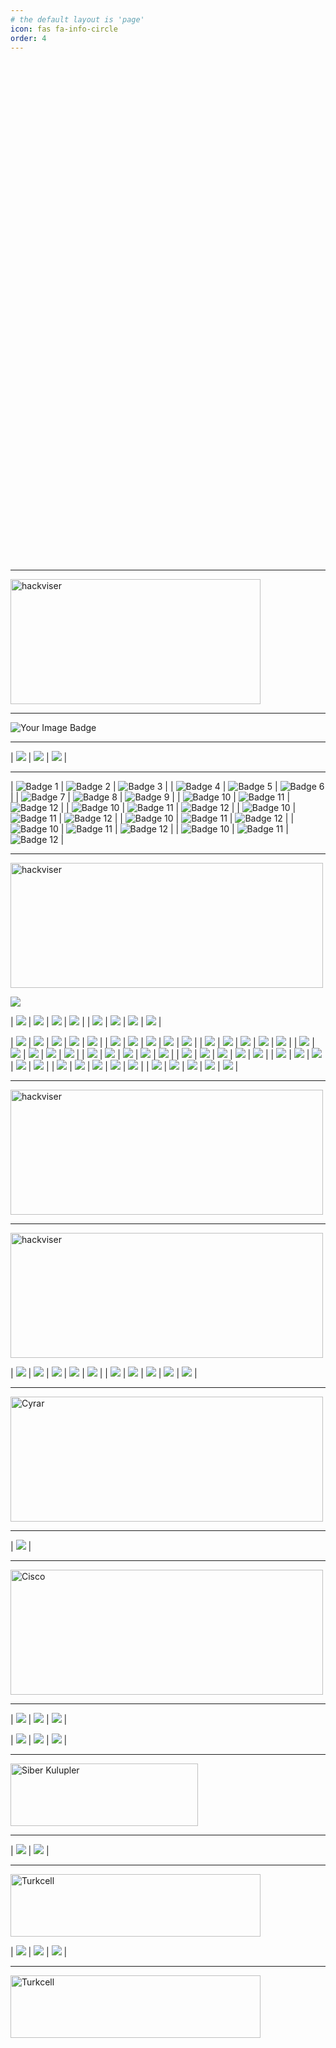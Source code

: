 ```yaml
---
# the default layout is 'page'
icon: fas fa-info-circle
order: 4
---
```




<div style="display: flex; justify-content: center; align-items: center; gap: 20px; height: 20vh;">
    <a href="https://github.com/umutsaglam" target="_blank" style="text-decoration: none; outline: none; border: none;">
        <i class="fab fa-github" style="font-size: 40px; color: black;"></i>
    </a>
    <a href="https://twitter.com/umutsagl4m" target="_blank" style="text-decoration: none; outline: none; border: none;">
        <i class="fab fa-x-twitter" style="font-size: 40px; color: black;"></i>
    </a>
    <a href="https://linkedin.com/in/umut-saglam" target="_blank" style="text-decoration: none; outline: none; border: none;">
        <i class="fab fa-linkedin" style="font-size: 40px; color: black;"></i>
    </a>
    <a href="https://www.youtube.com/watch?v=ZHgyQGoeaB0" target="_blank" style="text-decoration: none; outline: none; border: none;">
        <i class="fa-solid fa-phone" style="font-size: 40px; color: black;"></i>
    </a>
</div>



---

<img src="https://github.com/umutsaglam/umutsaglam.github.io/raw/main/images/thm2.webp" alt="hackviser" width="400" height="200" />


---

<img src="https://tryhackme-badges.s3.amazonaws.com/solidsec.png" alt="Your Image Badge" />

---

| ![](https://github.com/umutsaglam/umutsaglam.github.io/blob/main/images/sertifika/THM-VVLGVZGNXK.webp?raw=true) | ![](https://github.com/umutsaglam/umutsaglam.github.io/blob/main/images/sertifika/THM-KM78V0PLNA.webp?raw=true) | ![](https://github.com/umutsaglam/umutsaglam.github.io/blob/main/images/sertifika/THM-ACWNTUM8VV.webp?raw=true) |

---

| ![Badge 1](https://assets.tryhackme.com/room-badges/38885e6e4a7ffb23ab9fe5bd2f47f744.png) | ![Badge 2](https://assets.tryhackme.com/room-badges/25dddd71a8d2182d75b2388e0d56fc19.png) | ![Badge 3](https://assets.tryhackme.com/room-badges/4dba45f730428983873a0e37676b34a6.png) |
| ![Badge 4](https://assets.tryhackme.com/room-badges/970a4f7e4bccb67d7f20afe7fecf55d3.png) | ![Badge 5](https://assets.tryhackme.com/room-badges/673e7218f98e4b30568743d6538d9ebd.png) | ![Badge 6](https://assets.tryhackme.com/room-badges/fce1abb9775486d4f1d0af1dc785bba0.png) |
| ![Badge 7](https://assets.tryhackme.com/room-badges/24df75a720abb7ed7609dc622b2ab52e.png) | ![Badge 8](https://assets.tryhackme.com/room-badges/abe06b460c270817279cff41be79d16c.png) | ![Badge 9](https://assets.tryhackme.com/room-badges/a6bb243b0f4f8f797f254cb34783d451.png) |
| ![Badge 10](https://assets.tryhackme.com/room-badges/6adb171eafdaad4516db095099dbe33e.png) | ![Badge 11](https://assets.tryhackme.com/room-badges/d5a4f019864860da7d03bdb7edfdf893.png) | ![Badge 12](https://assets.tryhackme.com/room-badges/e3670d1efbbba8fd708d89790615ffd3.png) |
| ![Badge 10](https://assets.tryhackme.com/room-badges/0d0e9283d432f0b3ba666240105c1761.png) | ![Badge 11](https://assets.tryhackme.com/room-badges/14c56aec21eea2c02b3a18cce9f22e31.png) | ![Badge 12](https://assets.tryhackme.com/room-badges/223f3c310f496717d8fe078bdc54a5d3.png) |
| ![Badge 10](https://assets.tryhackme.com/room-badges/4b61f7890c295d78679b0c4264d1a4b9.png) | ![Badge 11](https://assets.tryhackme.com/room-badges/0702c69628a91d8ae7e211a09c8e94bb.png) | ![Badge 12](https://assets.tryhackme.com/room-badges/19634c0a3fc24c5507d78714782f9a36.png) |
| ![Badge 10](https://assets.tryhackme.com/room-badges/295c0672ac72a57c10a9af38364a5347.png) | ![Badge 11](https://assets.tryhackme.com/room-badges/ac7f4cdf783b0912f03fffb5d6427e41.png) | ![Badge 12](https://assets.tryhackme.com/room-badges/3bcee6dbefdcff6dbdef34bde1497e23.png) |
| ![Badge 10](https://assets.tryhackme.com/room-badges/38b0f65b5b1caa3c462774a05810fea2.png) | ![Badge 11](https://assets.tryhackme.com/room-badges/a0029f9d5d8d6c4df23a9079ef851b5f.png) | ![Badge 12](https://assets.tryhackme.com/room-badges/aa0f5cdf1c78d9d06d557b3ed2996930.png) |
| ![Badge 10](https://assets.tryhackme.com/room-badges/c19ad77f2e21b9fb12122a355b80a41e.png) | ![Badge 11](https://assets.tryhackme.com/room-badges/6d58406529f15a2ee36881faac06e9ea.png) | ![Badge 12](https://assets.tryhackme.com/room-badges/3cbab4253a3f89f6aec118168ac64e8e.png) |


---


<img src="https://github.com/umutsaglam/umutsaglam.github.io/raw/main/images/hackviser2.png" alt="hackviser" width="500" height="200" />


![](https://github.com/umutsaglam/umutsaglam.github.io/blob/main/images/qa.webp?raw=true)

| ![](https://github.com/umutsaglam/umutsaglam.github.io/blob/main/images/q1.webp?raw=true) | ![](https://github.com/umutsaglam/umutsaglam.github.io/blob/main/images/q2.webp?raw=true) | ![](https://github.com/umutsaglam/umutsaglam.github.io/blob/main/images/q3.webp?raw=true) | ![](https://github.com/umutsaglam/umutsaglam.github.io/blob/main/images/q4.webp?raw=true) |
| ![](https://github.com/umutsaglam/umutsaglam.github.io/blob/main/images/q5.webp?raw=true) | ![](https://github.com/umutsaglam/umutsaglam.github.io/blob/main/images/q6.webp?raw=true) | ![](https://github.com/umutsaglam/umutsaglam.github.io/blob/main/images/q7.webp?raw=true) | ![](https://github.com/umutsaglam/umutsaglam.github.io/blob/main/images/q8.webp?raw=true) |


| ![](https://github.com/umutsaglam/umutsaglam.github.io/blob/main/images/Screenshot_1.webp?raw=true) | ![](https://github.com/umutsaglam/umutsaglam.github.io/blob/main/images/Screenshot_2.webp?raw=true) | ![](https://github.com/umutsaglam/umutsaglam.github.io/blob/main/images/Screenshot_3.webp?raw=true) | ![](https://github.com/umutsaglam/umutsaglam.github.io/blob/main/images/Screenshot_4.webp?raw=true) | ![](https://github.com/umutsaglam/umutsaglam.github.io/blob/main/images/Screenshot_5.webp?raw=true) |
| ![](https://github.com/umutsaglam/umutsaglam.github.io/blob/main/images/Screenshot_6.webp?raw=true) | ![](https://github.com/umutsaglam/umutsaglam.github.io/blob/main/images/Screenshot_7.webp?raw=true) | ![](https://github.com/umutsaglam/umutsaglam.github.io/blob/main/images/Screenshot_8.webp?raw=true) | ![](https://github.com/umutsaglam/umutsaglam.github.io/blob/main/images/Screenshot_9.webp?raw=true) | ![](https://github.com/umutsaglam/umutsaglam.github.io/blob/main/images/Screenshot_10.webp?raw=true) |
| ![](https://github.com/umutsaglam/umutsaglam.github.io/blob/main/images/Screenshot_11.webp?raw=true) | ![](https://github.com/umutsaglam/umutsaglam.github.io/blob/main/images/Screenshot_12.webp?raw=true) | ![](https://github.com/umutsaglam/umutsaglam.github.io/blob/main/images/Screenshot_13.webp?raw=true) | ![](https://github.com/umutsaglam/umutsaglam.github.io/blob/main/images/Screenshot_14.webp?raw=true) | ![](https://github.com/umutsaglam/umutsaglam.github.io/blob/main/images/Screenshot_15.webp?raw=true) |
| ![](https://github.com/umutsaglam/umutsaglam.github.io/blob/main/images/Screenshot_16.webp?raw=true) | ![](https://github.com/umutsaglam/umutsaglam.github.io/blob/main/images/Screenshot_17.webp?raw=true) | ![](https://github.com/umutsaglam/umutsaglam.github.io/blob/main/images/Screenshot_18.webp?raw=true) | ![](https://github.com/umutsaglam/umutsaglam.github.io/blob/main/images/Screenshot_19.webp?raw=true) | ![](https://github.com/umutsaglam/umutsaglam.github.io/blob/main/images/Screenshot_20.webp?raw=true) |
| ![](https://github.com/umutsaglam/umutsaglam.github.io/blob/main/images/Screenshot_21.webp?raw=true) | ![](https://github.com/umutsaglam/umutsaglam.github.io/blob/main/images/Screenshot_22.webp?raw=true) | ![](https://github.com/umutsaglam/umutsaglam.github.io/blob/main/images/Screenshot_23.webp?raw=true) | ![](https://github.com/umutsaglam/umutsaglam.github.io/blob/main/images/Screenshot_24.webp?raw=true) | ![](https://github.com/umutsaglam/umutsaglam.github.io/blob/main/images/Screenshot_25.webp?raw=true) |
| ![](https://github.com/umutsaglam/umutsaglam.github.io/blob/main/images/Screenshot_26.webp?raw=true) | ![](https://github.com/umutsaglam/umutsaglam.github.io/blob/main/images/Screenshot_27.webp?raw=true) | ![](https://github.com/umutsaglam/umutsaglam.github.io/blob/main/images/Screenshot_28.webp?raw=true) | ![](https://github.com/umutsaglam/umutsaglam.github.io/blob/main/images/Screenshot_29.webp?raw=true) | ![](https://github.com/umutsaglam/umutsaglam.github.io/blob/main/images/Screenshot_30.webp?raw=true) |
| ![](https://github.com/umutsaglam/umutsaglam.github.io/blob/main/images/Screenshot_31.webp?raw=true) | ![](https://github.com/umutsaglam/umutsaglam.github.io/blob/main/images/Screenshot_32.webp?raw=true) | ![](https://github.com/umutsaglam/umutsaglam.github.io/blob/main/images/Screenshot_33.webp?raw=true) | ![](https://github.com/umutsaglam/umutsaglam.github.io/blob/main/images/Screenshot_34.webp?raw=true) | ![](https://github.com/umutsaglam/umutsaglam.github.io/blob/main/images/Screenshot_35.webp?raw=true) |
| ![](https://github.com/umutsaglam/umutsaglam.github.io/blob/main/images/Screenshot_36.webp?raw=true) | ![](https://github.com/umutsaglam/umutsaglam.github.io/blob/main/images/Screenshot_37.webp?raw=true) | ![](https://github.com/umutsaglam/umutsaglam.github.io/blob/main/images/Screenshot_38.webp?raw=true) | ![](https://github.com/umutsaglam/umutsaglam.github.io/blob/main/images/Screenshot_39.webp?raw=true) | ![](https://github.com/umutsaglam/umutsaglam.github.io/blob/main/images/Screenshot_40.webp?raw=true) |
| ![](https://github.com/umutsaglam/umutsaglam.github.io/blob/main/images/Screenshot_41.webp?raw=true) | ![](https://github.com/umutsaglam/umutsaglam.github.io/blob/main/images/Screenshot_42.webp?raw=true) | ![](https://github.com/umutsaglam/umutsaglam.github.io/blob/main/images/Screenshot_43.webp?raw=true) | ![](https://github.com/umutsaglam/umutsaglam.github.io/blob/main/images/Screenshot_44.webp?raw=true) | ![](https://github.com/umutsaglam/umutsaglam.github.io/blob/main/images/Screenshot_45.webp?raw=true) |

---

<img src="https://github.com/umutsaglam/umutsaglam.github.io/raw/main/images/cyberexam.png" alt="hackviser" width="500" height="200" />













---

<img src="https://github.com/umutsaglam/umutsaglam.github.io/raw/main/images/htb31.png" alt="hackviser" width="500" height="200" />



| ![](https://github.com/umutsaglam/umutsaglam.github.io/blob/main/images/Screenshot_46.webp?raw=true) | ![](https://github.com/umutsaglam/umutsaglam.github.io/blob/main/images/Screenshot_47.webp?raw=true) | ![](https://github.com/umutsaglam/umutsaglam.github.io/blob/main/images/Screenshot_48.webp?raw=true) | ![](https://github.com/umutsaglam/umutsaglam.github.io/blob/main/images/Screenshot_49.webp?raw=true) | ![](https://github.com/umutsaglam/umutsaglam.github.io/blob/main/images/Screenshot_50.webp?raw=true) |
| ![](https://github.com/umutsaglam/umutsaglam.github.io/blob/main/images/Screenshot_51.webp?raw=true) | ![](https://github.com/umutsaglam/umutsaglam.github.io/blob/main/images/Screenshot_52.webp?raw=true) | ![](https://github.com/umutsaglam/umutsaglam.github.io/blob/main/images/Screenshot_53.webp?raw=true) | ![](https://github.com/umutsaglam/umutsaglam.github.io/blob/main/images/Screenshot_54.webp?raw=true) | ![](https://github.com/umutsaglam/umutsaglam.github.io/blob/main/images/Screenshot_55.webp?raw=true) |


---


<img src="https://github.com/umutsaglam/umutsaglam.github.io/raw/main/images/cyrar.png" alt="Cyrar" width="500" height="200" />

---

| ![](https://github.com/umutsaglam/umutsaglam.github.io/blob/main/images/sertifika/cybrary-cert-ethical-hacking_page-0001.webp?raw=true) |



---

<img src="https://github.com/umutsaglam/umutsaglam.github.io/raw/main/images/cisco.png" alt="Cisco" width="500" height="200" />


---

| ![](https://github.com/umutsaglam/umutsaglam.github.io/blob/main/images/sertifika/Cyber_Threat_Management_Badge.webp?raw=true) | ![](https://github.com/umutsaglam/umutsaglam.github.io/blob/main/images/sertifika/Ethical_Hacker_Badge.webp?raw=true) | ![](https://github.com/umutsaglam/umutsaglam.github.io/blob/main/images/ic1.jpg?raw=true) |



| ![](https://github.com/umutsaglam/umutsaglam.github.io/blob/main/images/ctm.png?raw=true) | ![](https://github.com/umutsaglam/umutsaglam.github.io/blob/main/images/eh.png?raw=true) | ![](https://github.com/umutsaglam/umutsaglam.github.io/blob/main/images/ic.png?raw=true) |


---



<img src="https://github.com/umutsaglam/umutsaglam.github.io/raw/main/images/siber3.webp" alt="Siber Kulupler" width="300" height="100" />


---


| ![](https://github.com/umutsaglam/umutsaglam.github.io/blob/main/images/sertifika/thumbnail_skb_sertifika1.webp?raw=true) | ![](https://github.com/umutsaglam/umutsaglam.github.io/blob/main/images/sertifika/thumbnail_skb_sertifika2.webp?raw=true) |

---

<img src="https://github.com/umutsaglam/umutsaglam.github.io/raw/main/images/turkcell3.png" alt="Turkcell" width="400" height="100" />



| ![](https://github.com/umutsaglam/umutsaglam.github.io/blob/main/images/sertifika/Pentesting101.webp?raw=true) | ![](https://github.com/umutsaglam/umutsaglam.github.io/blob/main/images/sertifika/Python101.webp?raw=true) | ![](https://github.com/umutsaglam/umutsaglam.github.io/blob/main/images/sertifika/SQL.webp?raw=true) |


---


<img src="https://github.com/umutsaglam/umutsaglam.github.io/raw/main/images/cat.png" alt="Turkcell" width="400" height="100" />

